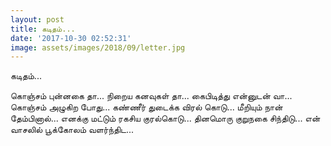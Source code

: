 ```yaml
---
layout: post
title: கடிதம்...
date: '2017-10-30 02:52:31'
image: assets/images/2018/09/letter.jpg
---
```


கடிதம்...

கொஞ்சம் புன்னகை தா...
நிறைய கனவுகள் தா...
கைபிடித்து என்னுடன் வா...
கொஞ்சம் அழுகிற போது...
கண்ணீர் துடைக்க விரல் கொடு...
மீறியும் நான் தேம்பினால்...
எனக்கு மட்டும் ரகசிய குரல்கொடு...
தினமொரு குறுநகை சிந்திடு...
என் வாசலில் பூக்கோலம் வளர்ந்திட...